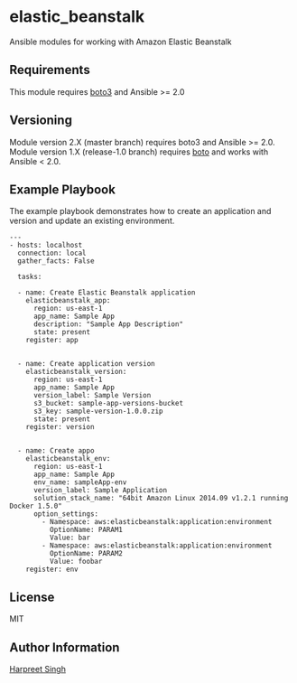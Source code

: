 elastic_beanstalk
=========

Ansible modules for working with Amazon Elastic Beanstalk

Requirements
------------

This module requires [boto3](https://github.com/boto/boto3) and Ansible >= 2.0


Versioning
------------

Module version 2.X (master branch) requires boto3 and Ansible >= 2.0. Module
version 1.X (release-1.0 branch) requires [boto](https://github.com/boto/boto)
and works with Ansible < 2.0.


Example Playbook
----------------

The example playbook demonstrates how to create an application and version and update an existing environment.

    ---
    - hosts: localhost
      connection: local
      gather_facts: False

      tasks:

      - name: Create Elastic Beanstalk application
        elasticbeanstalk_app:
          region: us-east-1
          app_name: Sample App
          description: "Sample App Description"
          state: present
        register: app


      - name: Create application version
        elasticbeanstalk_version:
          region: us-east-1
          app_name: Sample App
          version_label: Sample Version
          s3_bucket: sample-app-versions-bucket
          s3_key: sample-version-1.0.0.zip
          state: present
        register: version


      - name: Create appo
        elasticbeanstalk_env:
          region: us-east-1
          app_name: Sample App
          env_name: sampleApp-env
          version_label: Sample Application
          solution_stack_name: "64bit Amazon Linux 2014.09 v1.2.1 running Docker 1.5.0"
          option_settings:
            - Namespace: aws:elasticbeanstalk:application:environment
              OptionName: PARAM1
              Value: bar
            - Namespace: aws:elasticbeanstalk:application:environment
              OptionName: PARAM2
              Value: foobar
        register: env


License
-------

MIT

Author Information
------------------

[Harpreet Singh](http://about.me/hs)

